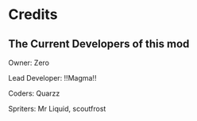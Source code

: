 # Credits

The Current Developers of this mod
-------------------------------------------------------------------------------------------------------------------------------------------------



Owner: Zero


Lead Developer: !!Magma!!

Coders: Quarzz

Spriters: Mr Liquid, scoutfrost
